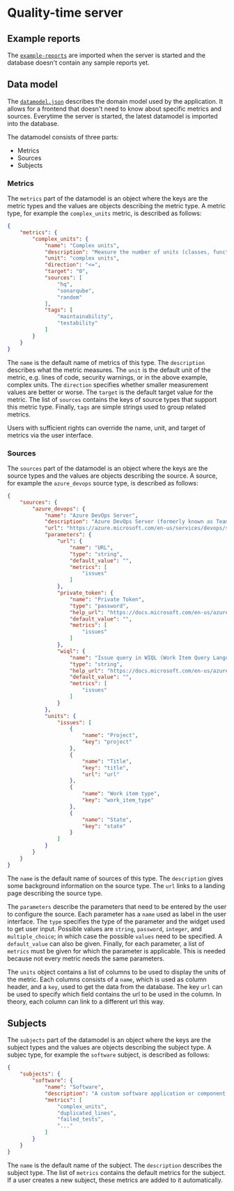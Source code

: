 # Quality-time server

## Example reports

The [`example-reports`](example-reports) are imported when the server is started and the database doesn't contain any sample reports yet.

## Data model

The [`datamodel.json`](datamodel.json) describes the domain model used by the application. It allows for a frontend that doesn't need to know about specific metrics and sources. Everytime the server is started, the latest datamodel is imported into the database.

The datamodel consists of three parts:

- Metrics
- Sources
- Subjects

### Metrics

The `metrics` part of the datamodel is an object where the keys are the metric types and the values are objects describing the metric type. A metric type, for example the `complex_units` metric, is described as follows:

```json
{
    "metrics": {
        "complex_units": {
            "name": "Complex units",
            "description": "Measure the number of units (classes, functions, methods, files) that are too complex.",
            "unit": "complex units",
            "direction": "<=",
            "target": "0",
            "sources": [
                "hq",
                "sonarqube",
                "random"
            ],
            "tags": [
                "maintainability",
                "testability"
            ]
        }
    }
}
```

The `name` is the default name of metrics of this type. The `description` describes what the metric measures. The `unit` is the default unit of the metric, e.g. lines of code, security warnings, or in the above example, complex units. The `direction` specifies whether smaller measurement values are better or worse. The `target` is the default target value for the metric. The list of `sources` contains the keys of source types that support this metric type. Finally, `tags` are simple strings used to group related metrics.

Users with sufficient rights can override the name, unit, and target of metrics via the user interface.

### Sources

The `sources` part of the datamodel is an object where the keys are the source types and the values are objects describing the source. A source, for example the `azure_devops` source type, is described as follows:

```json
{
    "sources": {
        "azure_devops": {
            "name": "Azure DevOps Server",
            "description": "Azure DevOps Server (formerly known as Team Foundation Server) by Microsoft provides source code management, reporting, requirements management, project management, automated builds, testing and release management.",
            "url": "https://azure.microsoft.com/en-us/services/devops/server/",
            "parameters": {
                "url": {
                    "name": "URL",
                    "type": "string",
                    "default_value": "",
                    "metrics": [
                        "issues"
                    ]
                },
                "private_token": {
                    "name": "Private Token",
                    "type": "password",
                    "help_url": "https://docs.microsoft.com/en-us/azure/devops/organizations/accounts/use-personal-access-tokens-to-authenticate?view=azure-devops",
                    "default_value": "",
                    "metrics": [
                        "issues"
                    ]
                },
                "wiql": {
                    "name": "Issue query in WIQL (Work Item Query Language)",
                    "type": "string",
                    "help_url": "https://docs.microsoft.com/en-us/azure/devops/boards/queries/wiql-syntax?view=azure-devops",
                    "default_value": "",
                    "metrics": [
                        "issues"
                    ]
                }
            },
            "units": {
                "issues": [
                    {
                        "name": "Project",
                        "key": "project"
                    },
                    {
                        "name": "Title",
                        "key": "title",
                        "url": "url"
                    },
                    {
                        "name": "Work item type",
                        "key": "work_item_type"
                    },
                    {
                        "name": "State",
                        "key": "state"
                    }
                ]
            }
        }
    }
}
```

The `name` is the default name of sources of this type. The `description` gives some background information on the source type. The `url` links to a landing page describing the source type.

The `parameters` describe the parameters that need to be entered by the user to configure the source. Each parameter has a `name` used as label in the user interface. The `type` specifies the type of the parameter and the widget used to get user input. Possible values are `string`, `password`, `integer`, and `multiple_choice`; in which case the possible `values` need to be specified. A `default_value` can also be given. Finally, for each parameter, a list of `metrics` must be given for which the parameter is applicable. This is needed because not every metric needs the same parameters.

The `units` object contains a list of columns to be used to display the units of the metric. Each columns consists of a `name`, which is used as column header, and a `key`, used to get the data from the database. The key `url` can be used to specify which field contains the url to be used in the column. In theory, each column can link to a different url this way.

## Subjects

The `subjects` part of the datamodel is an object where the keys are the subject types and the values are objects describing the subject type. A subjec type, for example the `software` subject, is described as follows:

```json
{
    "subjects": {
        "software": {
            "name": "Software",
            "description": "A custom software application or component.",
            "metrics": [
                "complex_units",
                "duplicated_lines",
                "failed_tests",
                "..."
            ]
        }
    }
}
```

The `name` is the default name of the subject. The `description` describes the subject type. The list of `metrics` contains the default metrics for the subject. If a user creates a new subject, these metrics are added to it automatically.
